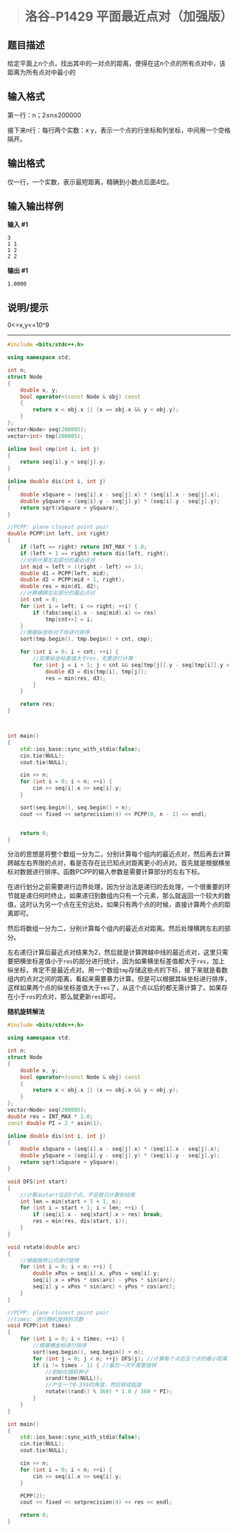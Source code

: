 > # 洛谷-P1429 平面最近点对（加强版）

## 题目描述

给定平面上n个点，找出其中的一对点的距离，使得在这n个点的所有点对中，该距离为所有点对中最小的

## 输入格式

第一行：n；2≤n≤200000

接下来n行：每行两个实数：x y，表示一个点的行坐标和列坐标，中间用一个空格隔开。

## 输出格式

仅一行，一个实数，表示最短距离，精确到小数点后面4位。

## 输入输出样例

**输入 #1**

```
3
1 1
1 2
2 2
```

**输出 #1**

```
1.0000
```

## 说明/提示

0<=x,y<=10^9

-----

```c++
#include <bits/stdc++.h>

using namespace std;

int n;
struct Node
{
	double x, y;
	bool operator<(const Node & obj) const
	{
		return x < obj.x || (x == obj.x && y < obj.y);
	}
};
vector<Node> seq(200005);
vector<int> tmp(200005);

inline bool cmp(int i, int j)
{
	return seq[i].y < seq[j].y;
}

inline double dis(int i, int j)
{
	double xSquare = (seq[i].x - seq[j].x) * (seq[i].x - seq[j].x);
	double ySquare = (seq[i].y - seq[j].y) * (seq[i].y - seq[j].y);
	return sqrt(xSquare + ySquare);
}

//PCPP: plane closest point pair
double PCPP(int left, int right)
{
	if (left == right) return INT_MAX * 1.0;
	if (left + 1 == right) return dis(left, right);
	//分别计算左右部分的最近点对
	int mid = left + ((right - left) >> 1);
	double d1 = PCPP(left, mid);
	double d2 = PCPP(mid + 1, right);
	double res = min(d1, d2);
	//计算横跨左右部分的最近点对
	int cnt = 0;
	for (int i = left; i <= right; ++i) {
		if (fabs(seq[i].x - seq[mid].x) <= res) 
			tmp[cnt++] = i;
	}
    //根据纵坐标对下标进行排序
	sort(tmp.begin(), tmp.begin() + cnt, cmp);

	for (int i = 0; i < cnt; ++i) {
        //如果纵坐标差值大于res，无需进行计算
		for (int j = i + 1; j < cnt && seq[tmp[j]].y - seq[tmp[i]].y < res; ++j) {
			double d3 = dis(tmp[i], tmp[j]);
			res = min(res, d3);
		}
	}

	return res;
}



int main()
{
	std::ios_base::sync_with_stdio(false);
	cin.tie(NULL);
	cout.tie(NULL);

	cin >> n;
	for (int i = 0; i < n; ++i) {
		cin >> seq[i].x >> seq[i].y;
	}

	sort(seq.begin(), seq.begin() + n);
	cout << fixed << setprecision(4) << PCPP(0, n - 1) << endl;


	return 0;
}
```

分治的思想是将整个数组一分为二，分别计算每个组内的最近点对，然后再去计算跨越左右界限的点对，看是否存在比已知点对距离更小的点对。首先就是根据横坐标对数据进行排序。函数PCPP的输入参数是需要计算部分的左右下标。

在进行划分之前需要进行边界处理，因为分治法是递归的去处理，一个很重要的环节就是递归何时终止，如果递归到数组内只有一个元素，那么就返回一个较大的数值，这时认为另一个点在无穷远处。如果只有两个点的时候，直接计算两个点的距离即可。

然后将数组一分为二，分别计算每个组内的最近点对距离。然后处理横跨左右的部分。

左右递归计算后最近点对结果为2，然后就是计算跨越中线的最近点对，这里只需要把横坐标差值小于`res`的部分进行统计，因为如果横坐标差值都大于`res`，加上纵坐标，肯定不是最近点对。用一个数组`tmp`存储这些点的下标，接下来就是看数组内的点对之间的距离，看起来需要暴力计算。但是可以根据其纵坐标进行排序，这样如果两个点的纵坐标差值大于`res`了，从这个点以后的都无需计算了。如果存在小于`res`的点对，那么就更新`res`即可。

**随机旋转解法**

```c++
#include <bits/stdc++.h>

using namespace std;

int n;
struct Node
{
	double x, y;
	bool operator<(const Node & obj) const
	{
		return x < obj.x || (x == obj.x && y < obj.y);
	}
};
vector<Node> seq(200005);
double res = INT_MAX * 1.0;
const double PI = 2 * asin(1);

inline double dis(int i, int j)
{
	double xSquare = (seq[i].x - seq[j].x) * (seq[i].x - seq[j].x);
	double ySquare = (seq[i].y - seq[j].y) * (seq[i].y - seq[j].y);
	return sqrt(xSquare + ySquare);
}

void DFS(int start)
{
	//计算从start往后5个点，不足就只计算到结尾
	int len = min(start + 5 + 1, n);
	for (int i = start + 1; i < len; ++i) {
		if (seq[i].x - seq[start].x > res) break;
		res = min(res, dis(start, i));
	}
}

void rotate(double arc)
{
	//根据旋转公式进行旋转
	for (int i = 0; i < n; ++i) {
		double xPos = seq[i].x, yPos = seq[i].y;
		seq[i].x = xPos * cos(arc) - yPos * sin(arc);
		seq[i].y = xPos * sin(arc) + yPos * cos(arc);
	}
}

//PCPP: plane closest point pair
//times: 进行随机旋转的次数
void PCPP(int times)
{
	for (int i = 0; i < times; ++i) {
		//根据横坐标进行排序
		sort(seq.begin(), seq.begin() + n);
		for (int j = 0; j < n; ++j) DFS(j); //计算每个点后五个点的最小距离
		if (i != times - 1) { //最后一次不需要旋转
			//初始化随机种子
			srand(time(NULL));
			//产生一个0-359的角度，然后转成弧度
			rotate((rand() % 360) * 1.0 / 360 * PI);
		}
	}	
}

int main()
{
	std::ios_base::sync_with_stdio(false);
	cin.tie(NULL);
	cout.tie(NULL);

	cin >> n;
	for (int i = 0; i < n; ++i) {
		cin >> seq[i].x >> seq[i].y;
	}

	PCPP(2);
	cout << fixed << setprecision(4) << res << endl;

	return 0;
}
```

